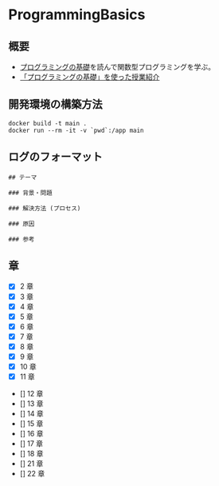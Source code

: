# ProgrammingBasics

## 概要
- [プログラミングの基礎](http://pllab.is.ocha.ac.jp/~asai/book/Top.html)を読んで関数型プログラミングを学ぶ。
- [「プログラミングの基礎」を使った授業紹介](http://pllab.is.ocha.ac.jp/~asai/book-mov/)

## 開発環境の構築方法

```
docker build -t main .
docker run --rm -it -v `pwd`:/app main
```

## ログのフォーマット

```
## テーマ

### 背景・問題

### 解決方法 (プロセス)

### 原因

### 参考
```

## 章
- [x]  2 章
- [x]  3 章
- [x]  4 章
- [x]  5 章
- [x]  6 章
- [x]  7 章
- [x]  8 章
- [x]  9 章
- [x] 10 章
- [x] 11 章

- [] 12 章
- [] 13 章
- [] 14 章
- [] 15 章
- [] 16 章
- [] 17 章
- [] 18 章
- [] 21 章
- [] 22 章
